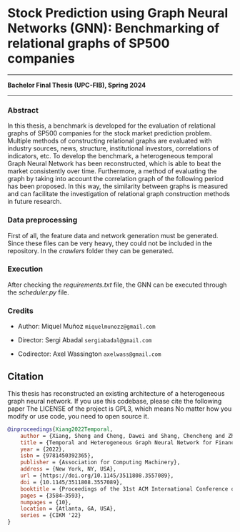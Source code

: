 # Stock Prediction using Graph Neural Networks (GNN): Benchmarking of relational graphs of SP500 companies

---

**Bachelor Final Thesis (UPC-FIB), Spring 2024**


---

### Abstract

In this thesis, a benchmark is developed for the evaluation of relational graphs
of SP500 companies for the stock market prediction problem. Multiple methods of constructing relational graphs are evaluated with industry sources, news,
structure, institutional investors, correlations of indicators, etc. To develop the
benchmark, a heterogeneous temporal Graph Neural Network has been reconstructed, which is able to beat the market consistently over time. 
Furthermore, a method of evaluating the graph by taking into account the correlation
graph of the following period has been proposed. In this way, the similarity
between graphs is measured and can facilitate the investigation of relational
graph construction methods in future research.


### Data preprocessing

First of all, the feature data and network generation must be generated. Since these files can be very heavy, they could not be included in the repository. 
In the *crawlers* folder they can be generated.

### Execution

After checking the *requirements.txt* file, the GNN can be executed through the *scheduler.py* file.

### Credits

- Author: Miquel Muñoz `miquelmunozz@gmail.com`

- Director: Sergi Abadal `sergiabadal@gmail.com`

- Codirector: Axel Wassington `axelwass@gmail.com`


## Citation

This thesis has reconstructed an existing architecture of a heterogeneous graph neural network. If you use this codebase, please cite the following paper
The LICENSE of the project is GPL3, which means No matter how you modify or use code, you need to open source it.


```bibtex
@inproceedings{Xiang2022Temporal,
    author = {Xiang, Sheng and Cheng, Dawei and Shang, Chencheng and Zhang, Ying and Liang, Yuqi},
    title = {Temporal and Heterogeneous Graph Neural Network for Financial Time Series Prediction},
    year = {2022},
    isbn = {9781450392365},
    publisher = {Association for Computing Machinery},
    address = {New York, NY, USA},
    url = {https://doi.org/10.1145/3511808.3557089},
    doi = {10.1145/3511808.3557089},
    booktitle = {Proceedings of the 31st ACM International Conference on Information & Knowledge Management},
    pages = {3584–3593},
    numpages = {10},
    location = {Atlanta, GA, USA},
    series = {CIKM '22}
}

